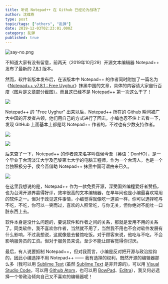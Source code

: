 ```yaml
---
title: 听说 Notepad++ 在 Github 已经沦为战场了
author: 沈维燕
type: post
topic/tags: ["others", "乱弹"]
date: 2019-12-03T02:23:01.000Z
category: 乱弹
published: true
---
```


![say-no.png](https://note.bioitee.com/yuque/0/2019/png/126032/1572575703912-3a027045-33df-41bc-b7fa-08b0c95b638b.png#align=left&display=inline&height=440&name=say-no.png&originHeight=440&originWidth=960&size=21328&status=done&width=960)

不知道大家有没有留意，前两天（2019年10月29）开源文本编辑器 Notepad++ 发布了最新的 [7.8.1](https://notepad-plus-plus.org/downloads/v7.8.1/) 版本。

然而，软件新版本发布后，在该版本中 Notepad++ 的作者同时附加了一篇名为《[Notepad++ v7.8.1 : Free Uyghur](https://notepad-plus-plus.org/news/v781-free-uyghur-edition/)》抹黑中国的文章，具体的内容请大家自行百度（图片是文章部分截图）。而且这已经不是 Notepad++ 第一次这么干了！

![](https://note.bioitee.com/yuque/0/2019/png/126032/1572570783757-a7965e64-808c-42da-b8a2-08b07b3cc8ee.png#align=left&display=inline&height=586&name=image.png&originHeight=586&originWidth=584&size=72842&status=done&width=584)

Notepad++ 的 "Free Uyghur" 出来以后，Notepad++ 所在的 Github 瞬间被广大中国的开发者占领，他们用自己的方式进行了回击。小编也忍不住上去看一下，发现 GitHub 上面基本上都是骂 Notepad++ 作者的，不过也有少数支持作者。

![](https://note.bioitee.com/yuque/0/2019/png/126032/1572571305280-10496f78-ec48-4a66-b43f-94d25fcbf300.png#align=left&display=inline&height=605&name=image.png&originHeight=605&originWidth=885&size=83730&status=done&width=885)

![](https://note.bioitee.com/yuque/0/2019/png/126032/1572571378412-aa359478-4420-4730-982a-26514f557d01.png#align=left&display=inline&height=613&name=image.png&originHeight=613&originWidth=886&size=122264&status=done&width=886)

后来查了一下，Notepad++ 的作者原来名字叫做侯今吾（英语：DonHO），是一个毕业于台湾淡江大学及巴黎第七大学的电脑工程师，作为一个台湾人，也是一个台独积极分子，侯今吾借助 Notepad++ 抹黑中国可谓由来已久。

![](https://note.bioitee.com/yuque/0/2019/png/126032/1572572730554-658c45ab-fac3-429a-ae3c-f8937c7c3b66.png#align=left&display=inline&height=568&name=image.png&originHeight=568&originWidth=556&size=69083&status=done&width=556)

在这里我想说的是，Notepad++ 作为一款免费开源，深受国外编程爱好者赞扬，也为台湾开源界赢得好评，效率很高的文本编辑器，在早年间也是小编最喜欢常用的软件之一。但对于政见这件事情，小编觉得就像吃一道菜一样，你可以选择吃与不吃，不吃，你可以一笑而过，喜欢的人照常吃，与你无关，但你绝对不能吐一口脏东西上去。

软件本身是没什么问题的，要说软件和作者之间的关系，那就是爱用不用的关系了。同类软件，我不喜欢你作者，当然就不用了，当然我不用也不会对软件发展有什么影响，不过我想说，这就像是去餐馆吃饭。对于顾客来说，他吃与不吃，不会影响服务员的工资。但对于服务员来说，至少不能让顾客觉得你讨厌。

最后，有人说要抵制 Notepad++，但对我而言，小编是反对把开源与政治挂钩的，因此小编选择不用 Notepad++ —— 我有选择的权利，既然开源的编辑器那么多（我可以用 [Sublime Text](https://www.sublimetext.com/) (虽然 [Sublime Text](https://www.sublimetext.com/) 是非开源的)，可以用 [Visual Studio Code](https://code.visualstudio.com/)，可以用 [Github Atom](https://atom.io/)，也可以用 [BowPad](https://tools.stefankueng.com/BowPad.html)、[Editra](http://editra.org/)），我又何必选择一个带政治倾向自己又不喜欢的编辑器呢！

